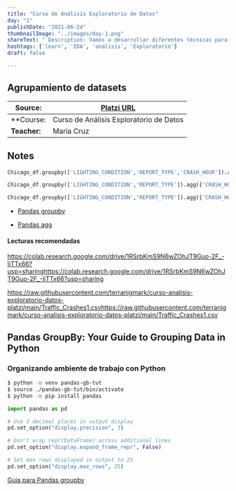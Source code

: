 ```yaml
---
title: "Curso de Análisis Exploratorio de Datos"
day: "1"
publishDate: "2021-06-24"
thumbnailImage: "../images/day-1.png"
shareText: " Description: Vamos a desarrollar diferentes técnicas para explorar, explicar y entender cuáles son los patrones que tienes en cualquier data set y cómo podemos empezar a plantear cualquier modelo de ML, para saber si son de valor o no son de valor o cómo hacer esta propuesta. "
hashtags: ['learn', 'EDA', 'analisis', 'Exploratorio']
draft: false

---
```


## Agrupamiento de datasets

| Source:      | [Platzi URL](https://platzi.com/clases/2178-analisis-exploratorio-datos/34158-bienvenida-al-curso/) |
| ------------ | ------------------------------------------------------------ |
| **Course:    | Curso de Análisis Exploratorio de Datos                      |
| **Teacher:** | Maria Cruz                                                   |



## Notes 

```python
Chicago_df.groupby(['LIGHTING_CONDITION','REPORT_TYPE','CRASH_HOUR']).agg({'BEAT_OF_OCCURRENCE':'sum',})
```

```python
Chicago_df.groupby(['LIGHTING_CONDITION','REPORT_TYPE']).agg({'CRASH_HOUR':'mean'})
```

```python
Chicago_df.groupby(['LIGHTING_CONDITION','REPORT_TYPE']).agg({'CRASH_HOUR':['mean','min','max']})
```

- [Pandas groupby](https://pandas.pydata.org/pandas-docs/stable/reference/api/pandas.DataFrame.groupby.html)

- [Pandas agg](https://pandas.pydata.org/pandas-docs/stable/reference/api/pandas.DataFrame.agg.html)

  

#### Lecturas recomendadas

https://colab.research.google.com/drive/1RSrbKmS9N6wZOhJT9Guo-2F_-IiTTx66?usp=sharinghttps://colab.research.google.com/drive/1RSrbKmS9N6wZOhJT9Guo-2F_-IiTTx66?usp=sharing

https://raw.githubusercontent.com/terranigmark/curso-analisis-exploratorio-datos-platzi/main/Traffic_Crashes1.csvhttps://raw.githubusercontent.com/terranigmark/curso-analisis-exploratorio-datos-platzi/main/Traffic_Crashes1.csv



## Pandas GroupBy: Your Guide to Grouping Data in Python

### Organizando ambiente de trabajo con Python 

```bash
$ python -m venv pandas-gb-tut
$ source ./pandas-gb-tut/bin/activate
$ python -m pip install pandas
```

```python
import pandas as pd

# Use 3 decimal places in output display
pd.set_option("display.precision", 3)

# Don't wrap repr(DataFrame) across additional lines
pd.set_option("display.expand_frame_repr", False)

# Set max rows displayed in output to 25
pd.set_option("display.max_rows", 25)
```

[Guia para Pandas groupby](https://realpython.com/pandas-groupby/)

